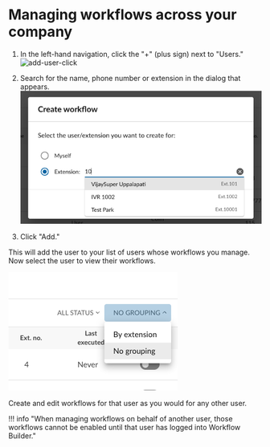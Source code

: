 # Managing workflows across your company

1. In the left-hand navigation, click the "+" (plus sign) next to "Users."
   ![add-user-click](../img/add-user-click.png)

2. Search for the name, phone number or extension in the dialog that appears.
   ![search-user](../img/search-user.png)

3. Click "Add."

This will add the user to your list of users whose workflows you manage. Now select the user to view their workflows.

![view other's workflow](../img/view-anothers-automation.png)

Create and edit workflows for that user as you would for any other user.

!!! info "When managing workflows on behalf of another user, those workflows cannot be enabled until that user has logged into Workflow Builder."

